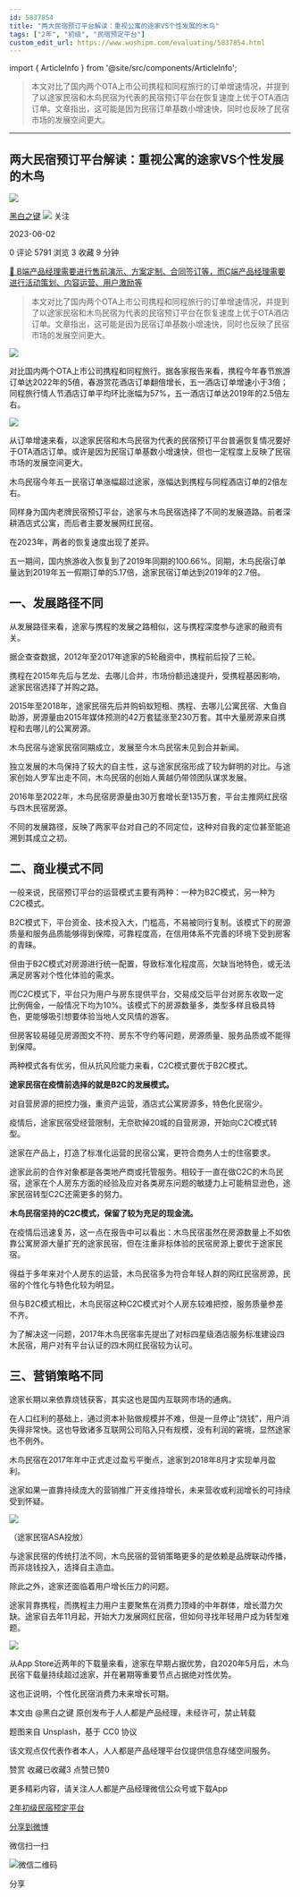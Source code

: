 ```yaml
---
id: 5837854
title: "两大民宿预订平台解读：重视公寓的途家VS个性发展的木鸟"
tags: ["2年", "初级", "民宿预定平台"]
custom_edit_url: https://www.woshipm.com/evaluating/5837854.html
---
```

import { ArticleInfo } from '@site/src/components/ArticleInfo';

<ArticleInfo
    author="黑白之键"
    authorLink="https://www.woshipm.com/u/801911"
    published="2023-06-02"
    views={5791}
    comments={0}
    collects={3}
/>

> 本文对比了国内两个OTA上市公司携程和同程旅行的订单增速情况，并提到了以途家民宿和木鸟民宿为代表的民宿预订平台在恢复速度上优于OTA酒店订单。文章指出，这可能是因为民宿订单基数小增速快，同时也反映了民宿市场的发展空间更大。

---

## 两大民宿预订平台解读：重视公寓的途家VS个性发展的木鸟

[![](https://static.woshipm.com/view/2022111511561595999.jpg?imageView2/1/w/72/h/72/q/100)](https://www.woshipm.com/u/801911)

[黑白之键](https://www.woshipm.com/u/801911) ![](https://static.woshipm.com/tag/1101_1@2x.png) 关注

2023-06-02

0 评论 5791 浏览 3 收藏 9 分钟

[🔗 B端产品经理需要进行售前演示、方案定制、合同签订等，而C端产品经理需要进行活动策划、内容运营、用户激励等](https://ke.qidianla.com/courses/bcpm)

> 本文对比了国内两个OTA上市公司携程和同程旅行的订单增速情况，并提到了以途家民宿和木鸟民宿为代表的民宿预订平台在恢复速度上优于OTA酒店订单。文章指出，这可能是因为民宿订单基数小增速快，同时也反映了民宿市场的发展空间更大。

![](https://image.woshipm.com/2023/04/14/c60b1864-daa1-11ed-aaf8-00163e0b5ff3.png)

对比国内两个OTA上市公司携程和同程旅行。据各家报告来看，携程今年春节旅游订单达2022年的5倍，春游赏花酒店订单翻倍增长，五一酒店订单增速小于3倍；同程旅行情人节酒店订单平均环比涨幅为57%，五一酒店订单达2019年的2.5倍左右。

![](https://image.woshipm.com/2023/06/01/b3caa746-0067-11ee-99de-00163e0b5ff3.png)

从订单增速来看，以途家民宿和木鸟民宿为代表的民宿预订平台普遍恢复情况要好于OTA酒店订单。或许是因为民宿订单基数小增速快，但也一定程度上反映了民宿市场的发展空间更大。

木鸟民宿今年五一民宿订单涨幅超过途家，涨幅达到携程与同程酒店订单的2倍左右。

同样身为国内老牌民宿预订平台，途家与木鸟民宿选择了不同的发展道路。前者深耕酒店式公寓，而后者主要发展网红民宿。

在2023年，两者的恢复速度出现了差异。

五一期间，国内旅游收入恢复到了2019年同期的100.66%。同期，木鸟民宿订单量达到2019年五一假期订单的5.17倍，途家民宿订单达到2019年的2.7倍。

## 一、发展路径不同

从发展路径来看，途家与携程的发展之路相似，这与携程深度参与途家的融资有关。

据企查查数据，2012年至2017年途家的5轮融资中，携程前后投了三轮。

携程在2015年先后与艺龙、去哪儿合并，市场份额迅速提升，受携程基因影响，途家民宿选择了并购之路。

2015年至2018年，途家民宿先后并购蚂蚁短租、携程、去哪儿公寓民宿、大鱼自助游，房源量由2015年媒体预测的42万套猛涨至230万套。其中大量房源来自携程和去哪儿的公寓房源。

木鸟民宿与途家民宿同期成立，发展至今木鸟民宿未见到合并新闻。

独立发展的木鸟保持了较大的自主性，这与途家民宿形成了较为鲜明的对比。与途家创始人罗军出走不同，木鸟民宿的创始人黄越仍带领团队谋求发展。

2016年至2022年，木鸟民宿房源量由30万套增长至135万套，平台主推网红民宿与四木民宿房源。

不同的发展路径，反映了两家平台对自己的不同定位，这种对自我的定位甚至能追溯到其成立之初。

## 二、商业模式不同

一般来说，民宿预订平台的运营模式主要有两种：一种为B2C模式，另一种为C2C模式。

B2C模式下，平台资金、技术投入大，门槛高，不易被同行复制。该模式下的房源质量和服务品质能够得到保障，可靠程度高，在信用体系不完善的环境下受到房客的青睐。

但由于B2C模式对房源进行统一配置，导致标准化程度高，欠缺当地特色，或无法满足房客对个性化体验的需求。

而C2C模式下，平台只为用户与房东提供平台，交易成交后平台对房东收取一定比例佣金，一般情况下均为10%。该模式下的房源数量多，类型多样且极具特色，更能够吸引想要体验当地人文风情的游客。

但房客较易碰见房源图文不符、房东不守约等问题，房源质量、服务品质或不能得到保障。

两种模式各有优劣，但从抗风险能力来看，C2C模式要优于B2C模式。

**途家民宿在疫情前选择的就是B2C的发展模式。**

对自营房源的把控力强，重资产运营，酒店式公寓房源多，特色化民宿少。

疫情后，途家民宿受经营限制，无奈砍掉20城的自营房源，开始向C2C模式转型。

途家在产品上，打造了标准化运营的民宿公寓，更符合商务人士的住宿要求。

途家此前的合作对象都是各类地产商或托管服务。相较于一直在做C2C的木鸟民宿，途家在个人房东方面的经验及应对各类房东问题的敏捷力上可能稍显逊色，途家民宿转型C2C还需更多的努力。

**木鸟民宿坚持的C2C模式，保留了较为充足的现金流。**

在疫情后迅速复苏，这一点在报告中可以看出：木鸟民宿虽然在房源数量上不如依靠公寓房源大量扩充的途家民宿，但在注重非标体验的民宿房源上要优于途家民宿。

得益于多年来对个人房东的运营，木鸟民宿多为符合年轻人群的网红民宿房源，民宿的个性化与特色化较为明显。

但与B2C模式相比，木鸟民宿这种C2C模式对个人房东较难把控，服务质量参差不齐。

为了解决这一问题，2017年木鸟民宿率先提出了对标四星级酒店服务标准建设四木民宿，用户对有平台认证的四木网红民宿较为认可。

## 三、营销策略不同

途家长期以来依靠烧钱获客，其实这也是国内互联网市场的通病。

在人口红利的基础上，通过资本补贴做规模并不难，但是一旦停止“烧钱”，用户消失得非常快。这也导致诸多互联网公司陷入只有规模，没有利润的窘境，显然途家也不例外。

木鸟民宿在2017年年中正式走过盈亏平衡点，途家到2018年8月才实现单月盈利。

途家如果一直靠持续庞大的营销推广开支维持增长，未来营收或利润增长的可持续受到怀疑。

![](https://image.woshipm.com/2023/06/01/d9a05c22-0067-11ee-8d3e-00163e0b5ff3.png)

（途家民宿ASA投放）

与途家民宿的传统打法不同，木鸟民宿的营销策略更多的是依赖是品牌联动传播，而非烧钱投入，选择自主造血。

除此之外，途家还面临着用户增长压力的问题。

途家背靠携程，而携程主力用户主要聚焦在消费力顶峰的中年群体，增长潜力欠缺。途家自去年11月起，开始大力发展网红民宿，但如何寻找年轻用户成为转型难题。

![](https://image.woshipm.com/2023/06/01/e5360da2-0067-11ee-8d3e-00163e0b5ff3.png)

从App Store近两年的下载量来看，途家在早期占据优势，自2020年5月后，木鸟民宿下载量持续超过途家，并在暑期等重要节点占据绝对性优势。

这也正说明，个性化民宿消费力未来增长可期。

本文由 @黑白之键 原创发布于人人都是产品经理，未经许可，禁止转载

题图来自 Unsplash，基于 CC0 协议

该文观点仅代表作者本人，人人都是产品经理平台仅提供信息存储空间服务。

赞赏 收藏已收藏3 点赞已赞0

更多精彩内容，请关注人人都是产品经理微信公众号或下载App

[2年](https://www.woshipm.com/tag/2%e5%b9%b4)[初级](https://www.woshipm.com/tag/%e5%88%9d%e7%ba%a7)[民宿预定平台](https://www.woshipm.com/tag/%e6%b0%91%e5%ae%bf%e9%a2%84%e5%ae%9a%e5%b9%b3%e5%8f%b0)

[分享到微博](https://service.weibo.com/share/share.php?appkey=2775287854&title=两大民宿预订平台解读：重视公寓的途家VS个性发展的木鸟&url=https://www.woshipm.com/evaluating/5837854.html&pic=https://image.woshipm.com/2023/04/14/c60b1864-daa1-11ed-aaf8-00163e0b5ff3.png)

微信扫一扫

![微信二维码](https://api.pwmqr.com/qrcode/create/?url=https://www.woshipm.com/evaluating/5837854.html)

分享